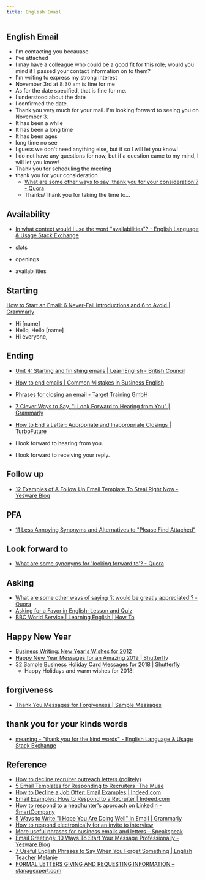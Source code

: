 ```yaml
---
title: English Email
---
```


## English Email

* I'm contacting you becauase
* I’ve attached
* I may have a colleague who could be a good fit for this role; would you mind if I passed your contact information on to them?
* I'm writing to express my strong interest
* November 3rd at 8:30 am is fine for me
* As for the date specified, that is fine for me.
* I understood about the date
* I confirmed the date.
* Thank you very much for your mail. I'm looking forward to seeing you on November 3.
* It has been a while
* It has been a long time
* It has been ages
* long time no see
* I guess we don't need anything else, but if so I will let you know!
* I do not have any questions for now, but if a question came to my mind, I will let you know!
* Thank you for scheduling the meeting
* thank you for your consideration
    * [What are some other ways to say 'thank you for your consideration'? \- Quora](https://www.quora.com/What-are-some-other-ways-to-say-thank-you-for-your-consideration)
    * Thanks/Thank you for taking the time to…

## Availability
* [In what context would I use the word "availabilities"? \- English Language & Usage Stack Exchange](https://english.stackexchange.com/questions/153713/in-what-context-would-i-use-the-word-availabilities)

* slots
* openings
* availabilities

## Starting
[How to Start an Email: 6 Never\-Fail Introductions and 6 to Avoid \| Grammarly](https://www.grammarly.com/blog/how-to-start-an-email/)

* Hi [name]
* Hello, Hello [name]
* Hi everyone,

## Ending
* [Unit 4: Starting and finishing emails \| LearnEnglish \- British Council](https://learnenglish.britishcouncil.org/en/english-emails/unit-4-starting-and-finishing-emails)
* [How to end emails \| Common Mistakes in Business English](https://blog.harwardcommunications.com/2012/11/06/how-to-end-emails/)
* [Phrases for closing an email \- Target Training GmbH](https://www.targettraining.eu/20-phrases-closing-email/)
* [7 Clever Ways to Say, "I Look Forward to Hearing from You" \| Grammarly](https://www.grammarly.com/blog/i-look-forward-to-hearing-from-you/)
* [How to End a Letter: Appropriate and Inappropriate Closings \| TurboFuture](https://turbofuture.com/internet/How-to-end-a-letter-in-English-Examples-of-closing-sentences)

* I look forward to hearing from you.
* I look forward to receiving your reply.

## Follow up
* [12 Examples of A Follow Up Email Template To Steal Right Now \- Yesware Blog](https://www.yesware.com/blog/follow-up-email-template/)

## PFA
* [11 Less Annoying Synonyms and Alternatives to "Please Find Attached"](https://blog.hubspot.com/sales/please-find-attached)

## Look forward to
* [What are some synonyms for 'looking forward to'? \- Quora](https://www.quora.com/What-are-some-synonyms-for-looking-forward-to)

## Asking
* [What are some other ways of saying 'it would be greatly appreciated'? \- Quora](https://www.quora.com/What-are-some-other-ways-of-saying-it-would-be-greatly-appreciated)
* [Asking for a Favor in English: Lesson and Quiz](https://www.thoughtco.com/asking-a-favor-in-english-4164581)
* [BBC World Service \| Learning English \| How To](http://www.bbc.co.uk/worldservice/learningenglish/radio/specials/142_requests_offers/page9.shtml)

## Happy New Year
* [Business Writing: New Year's Wishes for 2012](https://www.businesswritingblog.com/business_writing/2011/12/new-years-wishes-for-2012-.html)
* [Happy New Year Messages for an Amazing 2019 \| Shutterfly](https://www.shutterfly.com/ideas/happy-new-year-messages/)
* [32 Sample Business Holiday Card Messages for 2018 \| Shutterfly](https://www.shutterfly.com/ideas/business-holiday-card-messages/)
    * Happy Holidays and warm wishes for 2018!

## forgiveness
* [Thank You Messages for Forgiveness \| Sample Messages](http://www.samplemessages.com/forgiveness-messages/thank-you-messages-for-forgiveness.html)

## thank you for your kinds words
* [meaning \- "thank you for the kind words" \- English Language & Usage Stack Exchange](https://english.stackexchange.com/questions/147541/thank-you-for-the-kind-words)

## Reference
* [How to decline recruiter outreach letters (politely)](https://blog.staffingadvisors.com/2014/11/20/decline-recruiters-outreach-politely)
* [5 Email Templates for Responding to Recruiters -The Muse](https://www.themuse.com/advice/5-email-templates-to-respond-to-recruiters-no-matter-where-you-are-in-your-search)
* [How to Decline a Job Offer: Email Examples | Indeed.com](https://www.indeed.com/career-advice/finding-a-job/how-to-decline-a-job-offer-email-examples)
* [Email Examples: How to Respond to a Recruiter | Indeed.com](https://www.indeed.com/career-advice/finding-a-job/email-examples-how-to-respond-to-a-recruiter)
* [How to respond to a headhunter's approach on LinkedIn - SmartCompany](https://www.smartcompany.com.au/people-human-resources/professional-development/the-right-way-to-respond-to-a-headhunters-approach-on-linkedin/)
* [5 Ways to Write &quot;I Hope You Are Doing Well&quot; in Email | Grammarly](https://www.grammarly.com/blog/i-hope-youre-doing-well/)
* [How to respond electronically for an invite to interview](https://www.paxus.com.au/blog/respond-electronically-invite-interview/)
* [More useful phrases for business emails and letters – Speakspeak](http://speakspeak.com/resources/general-english-vocabulary/more-useful-phrases-for-business-emails-and-letters)
* [Email Greetings: 10 Ways To Start Your Message Professionally \- Yesware Blog](https://www.yesware.com/blog/email-greetings/)
* [7 Useful English Phrases to Say When You Forget Something \| English Teacher Melanie](http://www.englishteachermelanie.com/7-useful-english-phrases-to-say-when-you-forget-something/)
* [FORMAL LETTERS GIVING AND REQUESTING INFORMATION – stanagexpert\.com](https://www.stanagexpert.com/formal-letters-giving-and-requesting-information/)
